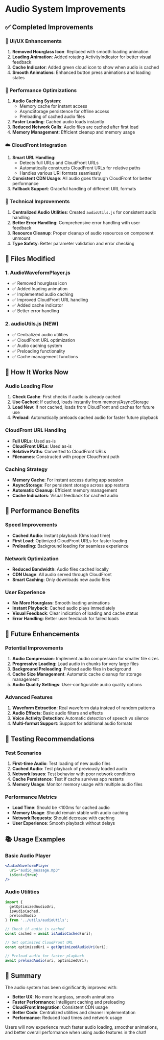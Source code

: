 # Audio System Improvements

## ✅ **Completed Improvements**

### **🎨 UI/UX Enhancements**
1. **Removed Hourglass Icon**: Replaced with smooth loading animation
2. **Loading Animation**: Added rotating ActivityIndicator for better visual feedback
3. **Cache Indicator**: Added green cloud icon to show when audio is cached
4. **Smooth Animations**: Enhanced button press animations and loading states

### **🚀 Performance Optimizations**
1. **Audio Caching System**: 
   - Memory cache for instant access
   - AsyncStorage persistence for offline access
   - Preloading of cached audio files
2. **Faster Loading**: Cached audio loads instantly
3. **Reduced Network Calls**: Audio files are cached after first load
4. **Memory Management**: Efficient cleanup and memory usage

### **☁️ CloudFront Integration**
1. **Smart URL Handling**: 
   - Detects full URLs and CloudFront URLs
   - Automatically constructs CloudFront URLs for relative paths
   - Handles various URI formats seamlessly
2. **Consistent CDN Usage**: All audio goes through CloudFront for better performance
3. **Fallback Support**: Graceful handling of different URL formats

### **🔧 Technical Improvements**
1. **Centralized Audio Utilities**: Created `audioUtils.js` for consistent audio handling
2. **Better Error Handling**: Comprehensive error handling with user feedback
3. **Resource Cleanup**: Proper cleanup of audio resources on component unmount
4. **Type Safety**: Better parameter validation and error checking

## 📁 **Files Modified**

### **1. AudioWaveformPlayer.js**
- ✅ Removed hourglass icon
- ✅ Added loading animation
- ✅ Implemented audio caching
- ✅ Improved CloudFront URL handling
- ✅ Added cache indicator
- ✅ Better error handling

### **2. audioUtils.js (NEW)**
- ✅ Centralized audio utilities
- ✅ CloudFront URL optimization
- ✅ Audio caching system
- ✅ Preloading functionality
- ✅ Cache management functions

## 🎯 **How It Works Now**

### **Audio Loading Flow**
1. **Check Cache**: First checks if audio is already cached
2. **Use Cached**: If cached, loads instantly from memory/AsyncStorage
3. **Load New**: If not cached, loads from CloudFront and caches for future use
4. **Preload**: Automatically preloads cached audio for faster future playback

### **CloudFront URL Handling**
- **Full URLs**: Used as-is
- **CloudFront URLs**: Used as-is  
- **Relative Paths**: Converted to CloudFront URLs
- **Filenames**: Constructed with proper CloudFront path

### **Caching Strategy**
- **Memory Cache**: For instant access during app session
- **AsyncStorage**: For persistent storage across app restarts
- **Automatic Cleanup**: Efficient memory management
- **Cache Indicators**: Visual feedback for cached audio

## 🚀 **Performance Benefits**

### **Speed Improvements**
- **Cached Audio**: Instant playback (0ms load time)
- **First Load**: Optimized CloudFront URLs for faster loading
- **Preloading**: Background loading for seamless experience

### **Network Optimization**
- **Reduced Bandwidth**: Audio files cached locally
- **CDN Usage**: All audio served through CloudFront
- **Smart Caching**: Only downloads new audio files

### **User Experience**
- **No More Hourglass**: Smooth loading animations
- **Instant Playback**: Cached audio plays immediately
- **Visual Feedback**: Clear indication of loading and cache status
- **Error Handling**: Better user feedback for failed loads

## 🔮 **Future Enhancements**

### **Potential Improvements**
1. **Audio Compression**: Implement audio compression for smaller file sizes
2. **Progressive Loading**: Load audio in chunks for very large files
3. **Background Preloading**: Preload audio files in background
4. **Cache Size Management**: Automatic cache cleanup for storage management
5. **Audio Quality Settings**: User-configurable audio quality options

### **Advanced Features**
1. **Waveform Extraction**: Real waveform data instead of random patterns
2. **Audio Effects**: Basic audio filters and effects
3. **Voice Activity Detection**: Automatic detection of speech vs silence
4. **Multi-format Support**: Support for additional audio formats

## 🧪 **Testing Recommendations**

### **Test Scenarios**
1. **First-time Audio**: Test loading of new audio files
2. **Cached Audio**: Test playback of previously loaded audio
3. **Network Issues**: Test behavior with poor network conditions
4. **Cache Persistence**: Test if cache survives app restarts
5. **Memory Usage**: Monitor memory usage with multiple audio files

### **Performance Metrics**
- **Load Time**: Should be <100ms for cached audio
- **Memory Usage**: Should remain stable with audio caching
- **Network Requests**: Should decrease with caching
- **User Experience**: Smooth playback without delays

## 📚 **Usage Examples**

### **Basic Audio Player**
```jsx
<AudioWaveformPlayer
  uri="audio_message.mp3"
  isSent={true}
/>
```

### **Audio Utilities**
```javascript
import { 
  getOptimizedAudioUri, 
  isAudioCached, 
  preloadAudio 
} from '../utils/audioUtils';

// Check if audio is cached
const cached = await isAudioCached(uri);

// Get optimized CloudFront URL
const optimizedUri = getOptimizedAudioUri(uri);

// Preload audio for faster playback
await preloadAudio(uri, optimizedUri);
```

## 🎉 **Summary**

The audio system has been significantly improved with:
- **Better UX**: No more hourglass, smooth animations
- **Faster Performance**: Intelligent caching and preloading
- **CloudFront Integration**: Consistent CDN usage
- **Better Code**: Centralized utilities and cleaner implementation
- **Performance**: Reduced load times and network usage

Users will now experience much faster audio loading, smoother animations, and better overall performance when using audio features in the chat!
